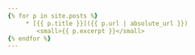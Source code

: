 ```yaml
---
{% for p in site.posts %}
     * [{{ p.title }}]({{ p.url | absolute_url }})
        <small>{{ p.excerpt }}</small>
{% endfor %}
---
```



